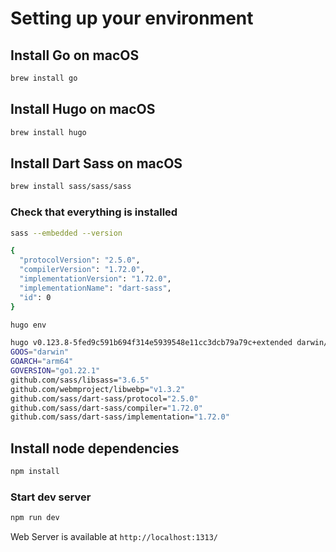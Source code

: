 # Setting up your environment

## Install Go on macOS

```bash
brew install go
```

## Install Hugo on macOS

```bash
brew install hugo
```

## Install Dart Sass on macOS

```bash
brew install sass/sass/sass
```

### Check that everything is installed

```bash
sass --embedded --version
```

```bash
{
  "protocolVersion": "2.5.0",
  "compilerVersion": "1.72.0",
  "implementationVersion": "1.72.0",
  "implementationName": "dart-sass",
  "id": 0
}
```

```bash
hugo env
```

```bash
hugo v0.123.8-5fed9c591b694f314e5939548e11cc3dcb79a79c+extended darwin/arm64 BuildDate=2024-03-07T13:14:42Z VendorInfo=brew
GOOS="darwin"
GOARCH="arm64"
GOVERSION="go1.22.1"
github.com/sass/libsass="3.6.5"
github.com/webmproject/libwebp="v1.3.2"
github.com/sass/dart-sass/protocol="2.5.0"
github.com/sass/dart-sass/compiler="1.72.0"
github.com/sass/dart-sass/implementation="1.72.0"
```

## Install node dependencies

```bash
npm install
```

### Start dev server

 ```bash
 npm run dev
 ```

Web Server is available at ```http://localhost:1313/```
